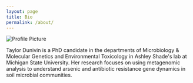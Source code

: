 ```yaml
---
layout: page
title: Bio
permalink: /about/
---
```


<img src="{{ site.baseurl }}/assets/dunivin.png" title="Profile Picture" class="profile">

Taylor Dunivin is a PhD candidate in the departments of Microbiology & Molecular Genetics and Environmental Toxicology in Ashley Shade's lab at Michigan State University. Her research focuses on using metagenomic analysis to understand arsenic and 
antibiotic resistance gene dynamics in soil microbial communities.

